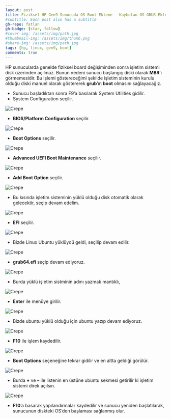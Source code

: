 ```yaml
---
layout: post
title: Fiziksel HP Gen9 Sunucuda OS Boot Ekleme - Kaybolan OS GRUB Ekleme on Linux
#subtitle: Each post also has a subtitle
gh-repo: fatlan
gh-badge: [star, follow]
#cover-img: /assets/img/path.jpg
#thumbnail-img: /assets/img/thumb.png
#share-img: /assets/img/path.jpg
tags: [hp, linux, gen9, boot]
comments: true
---
```

HP sunucularda genelde fiziksel board değişiminden sonra işletim sistemi disk üzerinden açılmaz. Bunun nedeni sunucu başlangıç diski olarak **MBR**’ı görmemesidir. Bu işlemi göstereceğimi şekilde işletim sisteminin kurulu olduğu diski manuel olarak göstererek **grub**’ın **boot** olmasını sağlayacağız.

- Sunucu başladıktan sonra F9’a basılarak System Utilities gidilir.
- System Configuration seçilir.

![Crepe](/assets/img/hp-gen9-ad-boot/hpgen9-lb01.png)

- **BIOS/Platform Configuration** seçilir.

![Crepe](/assets/img/hp-gen9-ad-boot/hpgen9-lb02.png)

- **Boot Options** seçilir.

![Crepe](/assets/img/hp-gen9-ad-boot/hpgen9-lb03.png)

- **Advanced UEFI Boot Maintenance** seçilir.

![Crepe](/assets/img/hp-gen9-ad-boot/hpgen9-lb04.png)

- **Add Boot Option** seçilir.

![Crepe](/assets/img/hp-gen9-ad-boot/hpgen9-lb05.png)

- Bu kısında işletim sisteminin yüklü olduğu disk otomatik olarak gelecektir, seçip devam edelim.

![Crepe](/assets/img/hp-gen9-ad-boot/hpgen9-lb06.png)

- **EFI** seçilir.

![Crepe](/assets/img/hp-gen9-ad-boot/hpgen9-lb07.png)

- Bizde Linux Ubuntu yüklüydü geldi, seçilip devam edilir.

![Crepe](/assets/img/hp-gen9-ad-boot/hpgen9-lb08.png)

- **grub64.efi** seçip devam ediyoruz.

![Crepe](/assets/img/hp-gen9-ad-boot/hpgen9-lb09.png)

- Burda yüklü işletim sistminin adını yazmak mantıklı,

![Crepe](/assets/img/hp-gen9-ad-boot/hpgen9-lb10.png)

- **Enter** ile menüye girilir.

![Crepe](/assets/img/hp-gen9-ad-boot/hpgen9-lb11.png)

- Bizde ubuntu yüklü olduğu için ubuntu yazıp devam ediyoruz.

![Crepe](/assets/img/hp-gen9-ad-boot/hpgen9-lb12.png)

- **F10** ile işlem kaydedilir.

![Crepe](/assets/img/hp-gen9-ad-boot/hpgen9-lb13.png)

- **Boot Options** seçeneğine tekrar gidilir ve en altta geldiği görülür.

![Crepe](/assets/img/hp-gen9-ad-boot/hpgen9-lb14.png)

- Burda **+** ve **–** ile listenin en üstüne ubuntu sekmesi getirilir ki işletim sistemi direk açılsın.

![Crepe](/assets/img/hp-gen9-ad-boot/hpgen9-lb15.png)

- **F10**’a basarak yapılandırmalar kaydedilir ve sunucu yeniden başlatılarak, sunucunun diskteki OS’den başlaması sağlanmış olur.
